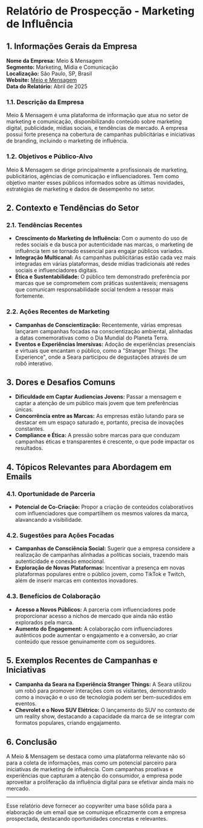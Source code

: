# Relatório de Prospecção - Marketing de Influência

## 1. Informações Gerais da Empresa
**Nome da Empresa:** Meio & Mensagem  
**Segmento:** Marketing, Mídia e Comunicação  
**Localização:** São Paulo, SP, Brasil  
**Website:** [Meio e Mensagem](http://www.meioemensagem.com.br)  
**Data do Relatório:** Abril de 2025  

### 1.1. Descrição da Empresa
Meio & Mensagem é uma plataforma de informação que atua no setor de marketing e comunicação, disponibilizando conteúdo sobre marketing digital, publicidade, mídias sociais, e tendências de mercado. A empresa possui forte presença na cobertura de campanhas publicitárias e iniciativas de branding, incluindo o marketing de influência.

### 1.2. Objetivos e Público-Alvo
Meio & Mensagem se dirige principalmente a profissionais de marketing, publicitários, agências de comunicação e influenciadores. Tem como objetivo manter esses públicos informados sobre as últimas novidades, estratégias de marketing e dados de desempenho no setor.

## 2. Contexto e Tendências do Setor
### 2.1. Tendências Recentes
- **Crescimento do Marketing de Influência:** Com o aumento do uso de redes sociais e da busca por autenticidade nas marcas, o marketing de influência tem se tornado essencial para engajar públicos variados.
- **Integração Multicanal:** As campanhas publicitárias estão cada vez mais integradas em várias plataformas, desde mídias tradicionais até redes sociais e influenciadores digitais.
- **Ética e Sustentabilidade:** O público tem demonstrado preferência por marcas que se comprometem com práticas sustentáveis; mensagens que comunicam responsabilidade social tendem a ressoar mais fortemente.

### 2.2. Ações Recentes de Marketing
- **Campanhas de Conscientização:** Recentemente, várias empresas lançaram campanhas focadas na conscientização ambiental, alinhadas a datas comemorativas como o Dia Mundial do Planeta Terra.
- **Eventos e Experiências Imersivas:** Adoção de experiências presenciais e virtuais que encantam o público, como a "Stranger Things: The Experience", onde a Seara participou de degustações através de um robô interativo.

## 3. Dores e Desafios Comuns
- **Dificuldade em Captar Audiencias Jovens:** Passar a mensagem e captar a atenção de um público mais jovem que tem preferências únicas.
- **Concorrência entre as Marcas:** As empresas estão lutando para se destacar em um espaço saturado e, portanto, precisa de inovações constantes.
- **Compliance e Ética:** A pressão sobre marcas para que conduzam campanhas éticas e transparentes é crescente, o que pode impactar os resultados.

## 4. Tópicos Relevantes para Abordagem em Emails
### 4.1. Oportunidade de Parceria
- **Potencial de Co-Criação:** Propor a criação de conteúdos colaborativos com influenciadores que compartilhem os mesmos valores da marca, alavancando a visibilidade.
  
### 4.2. Sugestões para Ações Focadas
- **Campanhas de Consciência Social:** Sugerir que a empresa considere a realização de campanhas alinhadas a políticas sociais, trazendo mais autenticidade e conexão emocional.
- **Exploração de Novas Plataformas:** Incentivar a presença em novas plataformas populares entre o público jovem, como TikTok e Twitch, além de inserir marcas em contextos inovadores.

### 4.3. Benefícios de Colaboração
- **Acesso a Novos Públicos:** A parceria com influenciadores pode proporcionar acesso a nichos de mercado que ainda não estão explorados pela marca.
- **Aumento do Engagement:** A colaboração com influenciadores autênticos pode aumentar o engajamento e a conversão, ao criar conteúdo que ressoe genuinamente com os seguidores.

## 5. Exemplos Recentes de Campanhas e Iniciativas
- **Campanha da Seara na Experiência Stranger Things:** A Seara utilizou um robô para promover interações com os visitantes, demonstrando como a inovação e o uso de tecnologia podem ser bem-sucedidos em eventos.
- **Chevrolet e o Novo SUV Elétrico:** O lançamento do SUV no contexto de um reality show, destacando a capacidade da marca de se integrar com formatos populares, criando engajamento.

## 6. Conclusão
A Meio & Mensagem se destaca como uma plataforma relevante não só para a coleta de informações, mas como um potencial parceiro para iniciativas de marketing de influência. Com campanhas proativas e experiências que capturam a atenção do consumidor, a empresa pode aproveitar a proliferação da influência digital para se efetivar ainda mais no mercado.

---

Esse relatório deve fornecer ao copywriter uma base sólida para a elaboração de um email que se comunique eficazmente com a empresa prospectada, destacando oportunidades concretas e relevantes.